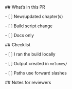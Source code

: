 \## What’s in this PR

\- \[ ] New/updated chapter(s)

\- \[ ] Build script change

\- \[ ] Docs only



\## Checklist

\- \[ ] I ran the build locally

\- \[ ] Output created in `volumes/`

\- \[ ] Paths use forward slashes



\## Notes for reviewers



